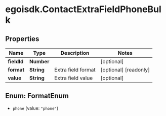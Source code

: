 # egoisdk.ContactExtraFieldPhoneBulk

## Properties

Name | Type | Description | Notes
------------ | ------------- | ------------- | -------------
**fieldId** | **Number** |  | [optional] 
**format** | **String** | Extra field format | [optional] [readonly] 
**value** | **String** | Extra field value | [optional] 



## Enum: FormatEnum


* `phone` (value: `"phone"`)




